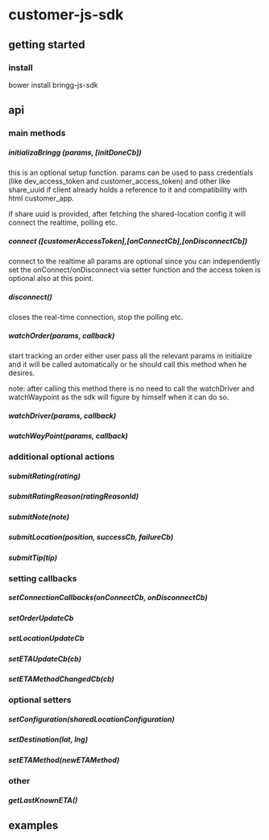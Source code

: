 # customer-js-sdk


## getting started

### install
bower install bringg-js-sdk


## api

### main methods

##### initializaBringg (params, [initDoneCb])
this is an optional setup function. params can be used to pass credentials (like dev_access_token and customer_access_token) and other like share_uuid if client already holds a reference to it and compatibility with html customer_app.

if share uuid is provided, after fetching the shared-location config it will connect the realtime, polling etc.

##### connect ([customerAccessToken],[onConnectCb],[onDisconnectCb])
connect to the realtime
all params are optional since you can independently set the onConnect/onDisconnect via setter function and the access token is optional also at this point.

##### disconnect()
closes the real-time connection, stop the polling etc.

##### watchOrder(params, callback)
start tracking an order
either user pass all the relevant params in initialize and it will be called automatically or he should call this method when he desires.

note: after calling this method there is no need to call the watchDriver and watchWaypoint as the sdk will figure by himself when it can do so.

##### watchDriver(params, callback)
##### watchWayPoint(params, callback)

### additional optional actions

##### submitRating(rating)
##### submitRatingReason(ratingReasonId)
##### submitNote(note)
##### submitLocation(position, successCb, failureCb)
##### submitTip(tip)

### setting callbacks

##### setConnectionCallbacks(onConnectCb, onDisconnectCb)

##### setOrderUpdateCb
##### setLocationUpdateCb

##### setETAUpdateCb(cb)
##### setETAMethodChangedCb(cb)

### optional setters

##### setConfiguration(sharedLocationConfiguration)
##### setDestination(lat, lng)
##### setETAMethod(newETAMethod)

### other

##### getLastKnownETA()

## examples